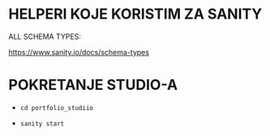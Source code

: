 # HELPERI KOJE KORISTIM ZA SANITY

ALL SCHEMA TYPES:

<https://www.sanity.io/docs/schema-types>

# POKRETANJE STUDIO-A

- `cd portfolio_studiio`

- `sanity start`
